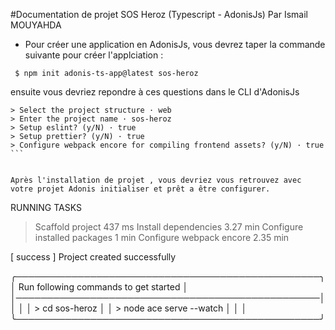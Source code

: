 #Documentation de projet SOS Heroz (Typescript - AdonisJs)
Par Ismail MOUYAHDA

- Pour créer une application en AdonisJs, vous devrez taper la commande suivante pour créer l'applciation :

```  $ npm init adonis-ts-app@latest sos-heroz ```

ensuite vous devriez repondre à ces questions dans le CLI d'AdonisJs

``` CUSTOMIZE PROJECT
> Select the project structure · web
> Enter the project name · sos-heroz
> Setup eslint? (y/N) · true
> Setup prettier? (y/N) · true
> Configure webpack encore for compiling frontend assets? (y/N) · true ```


Après l'installation de projet , vous devriez vous retrouvez avec votre projet Adonis initialiser et prêt a être configurer.

``` 
RUNNING TASKS
> Scaffold project 437 ms
> Install dependencies 3.27 min
> Configure installed packages 1 min
> Configure webpack encore 2.35 min

[ success ]  Project created successfully

╭─────────────────────────────────────────────────╮
│    Run following commands to get started        │
│─────────────────────────────────────────────────│
│                                                 │
│    > cd sos-heroz                               │
│    > node ace serve --watch                     │
│                                                 │
╰─────────────────────────────────────────────────╯
```
